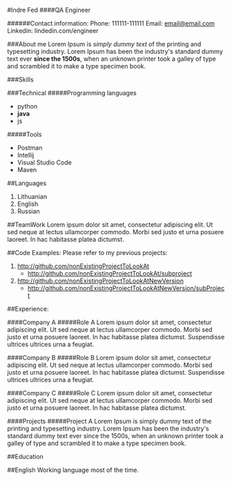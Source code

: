 #Indre Fed
####QA Engineer


######Contact information:
Phone: 111111-111111
Email: email@email.com
Linkedin: lindedin.com/engineer


###About me
Lorem Ipsum is *simply dummy text* of the printing and typesetting industry. Lorem Ipsum has been the industry's standard dummy text ever **since the 1500s**, when an unknown printer took a galley of type and scrambled it to make a type specimen book.

###Skills

###Technical
#####Programming languages
- python
- **java**
- js


#####Tools
- Postman
- Intellij
- Visual Studio Code
- Maven

##Languages
1. Lithuanian
2. English
3. Russian

##TeamWork
Lorem ipsum dolor sit amet, consectetur adipiscing elit. Ut sed neque at lectus ullamcorper commodo. Morbi sed justo et urna posuere laoreet. In hac habitasse platea dictumst. 

##Code Examples:
Please refer to my previous projects:
1. http://github.com/nonExistingProjectToLookAt
   - http://github.com/nonExistingProjectToLookAt/subproject
2. http://github.com/nonExistingProjectToLookAtNewVersion
   - http://github.com/nonExistingProjectToLookAtNewVersion/subProject

##Experience:

####Company A
#####Role A
Lorem ipsum dolor sit amet, consectetur adipiscing elit. Ut sed neque at lectus ullamcorper commodo. Morbi sed justo et urna posuere laoreet. In hac habitasse platea dictumst. Suspendisse ultrices ultrices urna a feugiat.

####Company B
#####Role B
Lorem ipsum dolor sit amet, consectetur adipiscing elit. Ut sed neque at lectus ullamcorper commodo. Morbi sed justo et urna posuere laoreet. In hac habitasse platea dictumst. Suspendisse ultrices ultrices urna a feugiat.

####Company C
#####Role C
Lorem ipsum dolor sit amet, consectetur adipiscing elit. Ut sed neque at lectus ullamcorper commodo. Morbi sed justo et urna posuere laoreet. In hac habitasse platea dictumst.



####Projects
#####Project A
Lorem Ipsum is simply dummy text of the printing and typesetting industry. Lorem Ipsum has been the industry's standard dummy text ever since the 1500s, when an unknown printer took a galley of type and scrambled it to make a type specimen book.

##Education


##English
Working language most of the time.